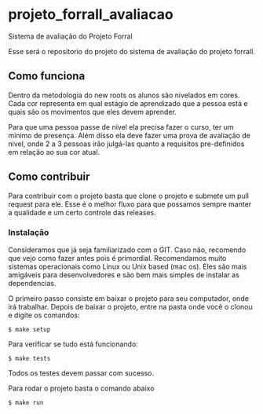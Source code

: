 # projeto_forrall_avaliacao
Sistema de avaliação do Projeto Forral

Esse será o repositorio do projeto do sistema de avaliação do projeto forrall. 

## Como funciona

Dentro da metodologia do new roots os alunos são nivelados em cores. Cada cor representa em qual estágio de aprendizado que a pessoa está e quais são os movimentos que eles devem aprender. 

Para que uma pessoa passe de nível ela precisa fazer o curso, ter um minimo de presença. Além disso ela deve fazer uma prova de avaliação de nivel, onde 2 a 3 pessoas irão julgá-las quanto a requisitos pre-definidos em relação ao sua cor atual. 


## Como contribuir 

Para contribuir com o projeto basta que clone o projeto e submete um pull request para ele. Esse é o melhor fluxo para que possamos sempre manter a qualidade e um certo controle das releases. 


### Instalação
Consideramos que já seja familiarizado com o GIT. Caso não, recomendo que vejo como fazer antes pois é primordial. 
Recomendamos muito sistemas operacionais como Linux ou Unix based (mac os). Eles são mais amigáveis para desenvolvedores e são bem mais simples de instalar as dependencias. 

O primeiro passo consiste em baixar o projeto para seu computador, onde irá trabalhar.
Depois de baixar o projeto, entre na pasta onde você o clonou e digite os comandos:

    $ make setup

Para verificar se tudo está funcionando: 

    $ make tests

Todos os testes devem passar com sucesso. 

Para rodar o projeto basta o comando abaixo

    $ make run

